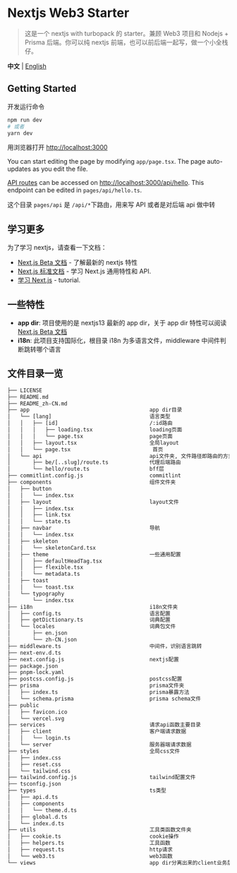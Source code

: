 # Nextjs Web3 Starter

> 这是一个 nextjs with turbopack 的 starter。兼顾 Web3 项目和 Nodejs + Prisma 后端。你可以纯 nextjs 前端，也可以前后端一起写，做一个小全栈仔。

**中文** | [English](./README.md)

## Getting Started

开发运行命令

```bash
npm run dev
# 或者
yarn dev
```

用浏览器打开 [http://localhost:3000](http://localhost:3000)

You can start editing the page by modifying `app/page.tsx`. The page auto-updates as you edit the file.

[API routes](https://nextjs.org/docs/api-routes/introduction) can be accessed on [http://localhost:3000/api/hello](http://localhost:3000/api/hello). This endpoint can be edited in `pages/api/hello.ts`.

这个目录 `pages/api` 是 `/api/*`下路由，用来写 API 或者是对后端 api 做中转

## 学习更多

为了学习 nextjs，请查看一下文档：

- [Next.js Beta 文档](https://beta.nextjs.org) - 了解最新的 nextjs 特性
- [Next.js 标准文档](https://nextjs.org/docs) - 学习 Next.js 通用特性和 API.
- [学习 Next.js](https://nextjs.org/learn) - tutorial.

## 一些特性

- **app dir**: 项目使用的是 nextjs13 最新的 app dir，关于 app dir 特性可以阅读[Next.js Beta 文档](https://beta.nextjs.org)
- **i18n**: 此项目支持国际化，根目录 i18n 为多语言文件，middleware 中间件判断跳转哪个语言

## 文件目录一览

```txt
├── LICENSE
├── README.md
├── README_zh-CN.md
├── app                                      app dir目录
│   └── [lang]                               语言类型
│   │   ├── [id]                             /:id路由
│   │   │   ├── loading.tsx                  loading页面
│   │   │   └── page.tsx                     page页面
│   │   ├── layout.tsx                       全局layout
│   │   └── page.tsx                          首页
│   └── api                                  api文件夹, 文件路径即路由的方式的API形式
│       ├── be/[..slug]/route.ts             代理后端路由
│       └── hello/route.ts                   bff层
├── commitlint.config.js                     commitlint
├── components                               组件文件夹
│   ├── button
│   │   └── index.tsx
│   ├── layout                               layout文件
│   │   ├── index.tsx
│   │   ├── link.tsx
│   │   └── state.ts
│   ├── navbar                               导航
│   │   └── index.tsx
│   ├── skeleton
│   │   └── skeletonCard.tsx
│   ├── theme                                一些通用配置
│   │   ├── defaultHeadTag.tsx
│   │   ├── flexible.tsx
│   │   └── metadata.ts
│   ├── toast
│   │   └── toast.tsx
│   └── typography
│       └── index.tsx
├── i18n                                     i18n文件夹
│   ├── config.ts                            语言配置
│   ├── getDictionary.ts                     词典配置
│   └── locales                              词典包文件
│       ├── en.json
│       └── zh-CN.json
├── middleware.ts                            中间件，识别语言跳转
├── next-env.d.ts
├── next.config.js                           nextjs配置
├── package.json
├── pnpm-lock.yaml
├── postcss.config.js                        postcss配置
├── prisma                                   prisma文件夹
│   ├── index.ts                             prisma暴露方法
│   └── schema.prisma                        prisma schema文件
├── public
│   ├── favicon.ico
│   └── vercel.svg
├── services                                 请求api函数主要目录
│   ├── client                               客户端请求数据
│   │   └── login.ts
│   └── server                               服务器端请求数据
├── styles                                   全局css文件
│   ├── index.css
│   ├── reset.css
│   └── tailwind.css
├── tailwind.config.js                       tailwind配置文件
├── tsconfig.json
├── types                                    ts类型
│   ├── api.d.ts
│   ├── components
│   │   └── theme.d.ts
│   ├── global.d.ts
│   └── index.d.ts
├── utils                                    工具类函数文件夹
│   ├── cookie.ts                            cookie操作
│   ├── helpers.ts                           工具函数
│   ├── request.ts                           http请求
│   └── web3.ts                              web3函数
└── views                                    app dir分离出来的client业务层
```
